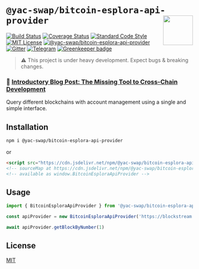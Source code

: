 # `@yac-swap/bitcoin-esplora-api-provider` <img align="right" src="https://raw.githubusercontent.com/liquality/chainabstractionlayer/master/liquality-logo.png" height="80px" />

[![Build Status](https://travis-ci.com/liquality/chainabstractionlayer.svg?branch=master)](https://travis-ci.com/liquality/chainabstractionlayer)
[![Coverage Status](https://coveralls.io/repos/github/liquality/chainabstractionlayer/badge.svg?branch=master)](https://coveralls.io/github/liquality/chainabstractionlayer?branch=master)
[![Standard Code Style](https://img.shields.io/badge/codestyle-standard-brightgreen.svg)](https://github.com/standard/standard)
[![MIT License](https://img.shields.io/badge/license-MIT-brightgreen.svg)](../../LICENSE.md)
[![@yac-swap/bitcoin-esplora-api-provider](https://img.shields.io/npm/dt/@yac-swap/bitcoin-esplora-api-provider.svg)](https://npmjs.com/package/@yac-swap/bitcoin-esplora-api-provider)
[![Gitter](https://img.shields.io/gitter/room/liquality/Lobby.svg)](https://gitter.im/liquality/Lobby?source=orgpage)
[![Telegram](https://img.shields.io/badge/chat-on%20telegram-blue.svg)](https://t.me/Liquality) [![Greenkeeper badge](https://badges.greenkeeper.io/liquality/chainabstractionlayer.svg)](https://greenkeeper.io/)

> :warning: This project is under heavy development. Expect bugs & breaking changes.

### :pencil: [Introductory Blog Post: The Missing Tool to Cross-Chain Development](https://medium.com/liquality/the-missing-tool-to-cross-chain-development-2ebfe898efa1)

Query different blockchains with account management using a single and simple interface.

## Installation

```bash
npm i @yac-swap/bitcoin-esplora-api-provider
```

or

```html
<script src="https://cdn.jsdelivr.net/npm/@yac-swap/bitcoin-esplora-api-provider@0.2.3/dist/bitcoin-esplora-api-provider.min.js"></script>
<!-- sourceMap at https://cdn.jsdelivr.net/npm/@yac-swap/bitcoin-esplora-api-provider@0.2.3/dist/bitcoin-esplora-api-provider.min.js.map -->
<!-- available as window.BitcoinEsploraApiProvider -->
```

## Usage

```js
import { BitcoinEsploraApiProvider } from '@yac-swap/bitcoin-esplora-api-provider'

const apiProvider = new BitcoinEsploraApiProvider('https://blockstream.info/testnet/api')

await apiProvider.getBlockByNumber(1)
```

## License

[MIT](../../LICENSE.md)
